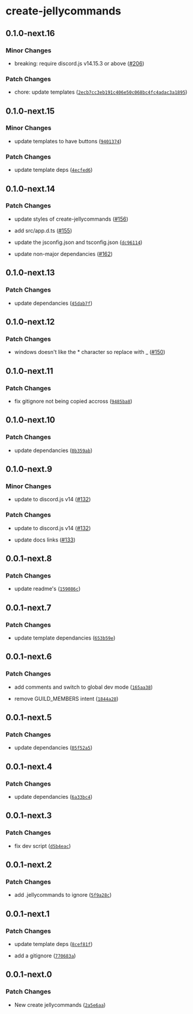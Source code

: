 # create-jellycommands

## 0.1.0-next.16

### Minor Changes

-   breaking: require discord.js v14.15.3 or above ([#206](https://github.com/ghostdevv/jellycommands/pull/206))

### Patch Changes

-   chore: update templates ([`2ecb7cc3eb191c406e50c068bc4fc4adac3a1895`](https://github.com/ghostdevv/jellycommands/commit/2ecb7cc3eb191c406e50c068bc4fc4adac3a1895))

## 0.1.0-next.15

### Minor Changes

-   update templates to have buttons ([`9401374`](https://github.com/ghostdevv/jellycommands/commit/9401374ab11c7a91b0d114b197f6768e6eb00c6a))

### Patch Changes

-   update template deps ([`4ecfed6`](https://github.com/ghostdevv/jellycommands/commit/4ecfed6634eb94c84adc2ffd52ef4c9dc16826cb))

## 0.1.0-next.14

### Patch Changes

-   update styles of create-jellycommands ([#156](https://github.com/ghostdevv/jellycommands/pull/156))

-   add src/app.d.ts ([#155](https://github.com/ghostdevv/jellycommands/pull/155))

-   update the jsconfig.json and tsconfig.json ([`dc96114`](https://github.com/ghostdevv/jellycommands/commit/dc961145241448e186a632eb254540b6ca044884))

-   update non-major dependancies ([#162](https://github.com/ghostdevv/jellycommands/pull/162))

## 0.1.0-next.13

### Patch Changes

-   update dependancies ([`45dab7f`](https://github.com/ghostdevv/jellycommands/commit/45dab7fd09388390270460d2c42556a58cfe7f6e))

## 0.1.0-next.12

### Patch Changes

-   windows doesn't like the \* character so replace with \_ ([#150](https://github.com/ghostdevv/jellycommands/pull/150))

## 0.1.0-next.11

### Patch Changes

-   fix gitignore not being copied accross ([`9485ba8`](https://github.com/ghostdevv/jellycommands/commit/9485ba8aff1c159a6fc495a63792da5a1db3b736))

## 0.1.0-next.10

### Patch Changes

-   update dependancies ([`0b359ab`](https://github.com/ghostdevv/jellycommands/commit/0b359abc4ec563febf638a26a36b567e0d0072eb))

## 0.1.0-next.9

### Minor Changes

-   update to discord.js v14 ([#132](https://github.com/ghostdevv/jellycommands/pull/132))

### Patch Changes

-   update to discord.js v14 ([#132](https://github.com/ghostdevv/jellycommands/pull/132))

*   update docs links ([#133](https://github.com/ghostdevv/jellycommands/pull/133))

## 0.0.1-next.8

### Patch Changes

-   update readme's ([`159086c`](https://github.com/ghostdevv/jellycommands/commit/159086c4725c99d6c47eab975c92227e7454ff0a))

## 0.0.1-next.7

### Patch Changes

-   update template dependancies ([`653b59e`](https://github.com/ghostdevv/jellycommands/commit/653b59eb7c708968e4aac1f51ae1291a7ecf56fb))

## 0.0.1-next.6

### Patch Changes

-   add comments and switch to global dev mode ([`165aa38`](https://github.com/ghostdevv/jellycommands/commit/165aa389a923726534e36cba5c4d76092521b4dc))

*   remove GUILD_MEMBERS intent ([`1844a28`](https://github.com/ghostdevv/jellycommands/commit/1844a280a09d2f2711b1addbdd6347439402fc00))

## 0.0.1-next.5

### Patch Changes

-   update dependancies ([`05f52a5`](https://github.com/ghostdevv/jellycommands/commit/05f52a5b2a9a22ddb89ffc55a9de4e81da92b03e))

## 0.0.1-next.4

### Patch Changes

-   update dependancies ([`6a33bc4`](https://github.com/ghostdevv/jellycommands/commit/6a33bc452f67162171589f9642ccde3a55c4b368))

## 0.0.1-next.3

### Patch Changes

-   fix dev script ([`d5b4eac`](https://github.com/ghostdevv/jellycommands/commit/d5b4eac1c0ba2d1c1d8e8937bd01540cca89dfd3))

## 0.0.1-next.2

### Patch Changes

-   add .jellycommands to ignore ([`5f9a28c`](https://github.com/ghostdevv/jellycommands/commit/5f9a28c24bbb5ab697413c37df106fc5c144146a))

## 0.0.1-next.1

### Patch Changes

-   update template deps ([`8cef81f`](https://github.com/ghostdevv/jellycommands/commit/8cef81ff7237830529b2e5a1009e857e705e5b3c))

*   add a gitignore ([`770683a`](https://github.com/ghostdevv/jellycommands/commit/770683ac1f9a0aa5602360f1e61e8886976b612e))

## 0.0.1-next.0

### Patch Changes

-   New create jellycommands ([`2a5e6aa`](https://github.com/ghostdevv/jellycommands/commit/2a5e6aa7ee3da6c658f964fc9951f5795a009534))
